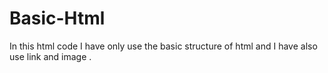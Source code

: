 # Basic-Html
In this html code I have only use the basic structure of html and I  have also use link and image  .
